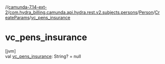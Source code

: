 //[camunda-7.14-ext-2](../../../../index.md)/[com.hydra_billing.camunda.api.hydra.rest.v2.subjects.persons](../../index.md)/[Person](../index.md)/[CreateParams](index.md)/[vc_pens_insurance](vc_pens_insurance.md)

# vc_pens_insurance

[jvm]\
val [vc_pens_insurance](vc_pens_insurance.md): String? = null

